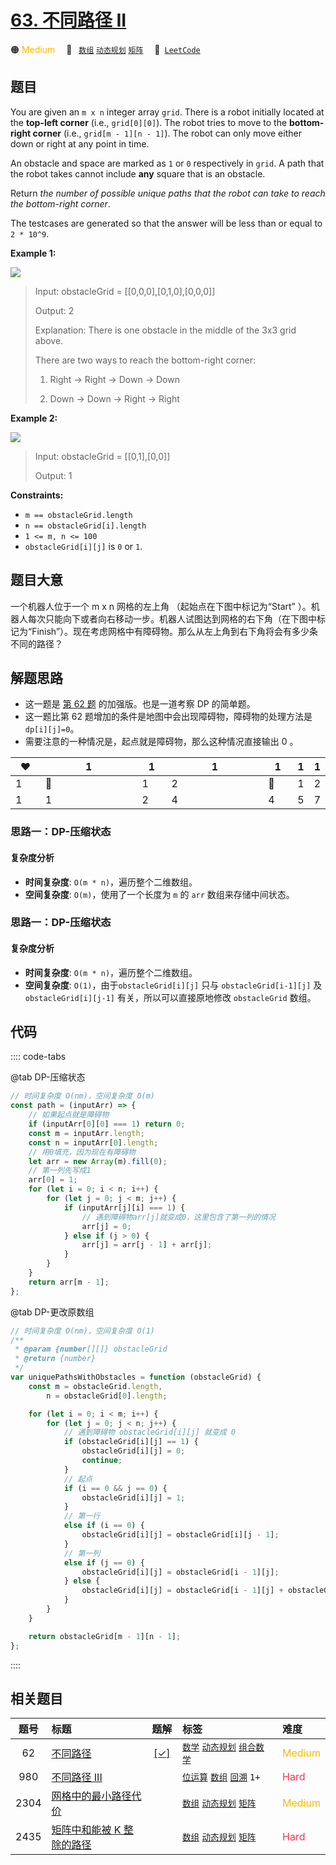 # [63. 不同路径 II](https://leetcode.com/problems/unique-paths-ii)

🟠 <font color=#ffb800>Medium</font>&emsp; 🔖&ensp; [`数组`](/outline/tag/array.md) [`动态规划`](/outline/tag/dynamic-programming.md) [`矩阵`](/outline/tag/matrix.md)&emsp; 🔗&ensp;[`LeetCode`](https://leetcode.com/problems/unique-paths-ii)

## 题目

You are given an `m x n` integer array `grid`. There is a robot initially
located at the **top-left corner** (i.e., `grid[0][0]`). The robot tries to
move to the **bottom-right corner** (i.e., `grid[m - 1][n - 1]`). The robot
can only move either down or right at any point in time.

An obstacle and space are marked as `1` or `0` respectively in `grid`. A path
that the robot takes cannot include **any** square that is an obstacle.

Return _the number of possible unique paths that the robot can take to reach the bottom-right corner_.

The testcases are generated so that the answer will be less than or equal to
`2 * 10^9`.

**Example 1:**

![](https://assets.leetcode.com/uploads/2020/11/04/robot1.jpg)

> Input: obstacleGrid = [[0,0,0],[0,1,0],[0,0,0]]
>
> Output: 2
>
> Explanation: There is one obstacle in the middle of the 3x3 grid above.
>
> There are two ways to reach the bottom-right corner:
>
> 1. Right -> Right -> Down -> Down
>
> 2. Down -> Down -> Right -> Right

**Example 2:**

![](https://assets.leetcode.com/uploads/2020/11/04/robot2.jpg)

> Input: obstacleGrid = [[0,1],[0,0]]
>
> Output: 1

**Constraints:**

- `m == obstacleGrid.length`
- `n == obstacleGrid[i].length`
- `1 <= m, n <= 100`
- `obstacleGrid[i][j]` is `0` or `1`.

## 题目大意

一个机器人位于一个 m x n 网格的左上角 （起始点在下图中标记为“Start” ）。机器人每次只能向下或者向右移动一步。机器人试图达到网格的右下角（在下图中标记为“Finish”）。现在考虑网格中有障碍物。那么从左上角到右下角将会有多少条不同的路径？

## 解题思路

- 这一题是 [第 62 题](./0062.md) 的加强版。也是一道考察 DP 的简单题。
- 这一题比第 62 题增加的条件是地图中会出现障碍物，障碍物的处理方法是 `dp[i][j]=0`。
- 需要注意的一种情况是，起点就是障碍物，那么这种情况直接输出 0 。

| :heart: | 1        | 1   | 1   | 1        | 1   | 1   |
| ------- | -------- | --- | --- | -------- | --- | --- |
| 1       | :hankey: | 1   | 2   | :hankey: | 1   | 2   |
| 1       | 1        | 2   | 4   | 4        | 5   | 7   |

### 思路一：DP-压缩状态

#### 复杂度分析

- **时间复杂度**: `O(m * n)`，遍历整个二维数组。
- **空间复杂度**: `O(m)`，使用了一个长度为 `m` 的 `arr` 数组来存储中间状态。

### 思路一：DP-压缩状态

#### 复杂度分析

- **时间复杂度**: `O(m * n)`，遍历整个二维数组。
- **空间复杂度**: `O(1)`，由于`obstacleGrid[i][j]` 只与 `obstacleGrid[i-1][j]` 及 `obstacleGrid[i][j-1]` 有关，所以可以直接原地修改 `obstacleGrid` 数组。

## 代码

:::: code-tabs

@tab DP-压缩状态

```javascript
// 时间复杂度 O(nm)，空间复杂度 O(m)
const path = (inputArr) => {
	// 如果起点就是障碍物
	if (inputArr[0][0] === 1) return 0;
	const m = inputArr.length;
	const n = inputArr[0].length;
	// 用0填充，因为现在有障碍物
	let arr = new Array(m).fill(0);
	// 第一列先写成1
	arr[0] = 1;
	for (let i = 0; i < n; i++) {
		for (let j = 0; j < m; j++) {
			if (inputArr[j][i] === 1) {
				// 遇到障碍物arr[j]就变成0，这里包含了第一列的情况
				arr[j] = 0;
			} else if (j > 0) {
				arr[j] = arr[j - 1] + arr[j];
			}
		}
	}
	return arr[m - 1];
};
```

@tab DP-更改原数组

```javascript
// 时间复杂度 O(nm)，空间复杂度 O(1)
/**
 * @param {number[][]} obstacleGrid
 * @return {number}
 */
var uniquePathsWithObstacles = function (obstacleGrid) {
	const m = obstacleGrid.length,
		n = obstacleGrid[0].length;

	for (let i = 0; i < m; i++) {
		for (let j = 0; j < n; j++) {
			// 遇到障碍物 obstacleGrid[i][j] 就变成 0
			if (obstacleGrid[i][j] == 1) {
				obstacleGrid[i][j] = 0;
				continue;
			}
			// 起点
			if (i == 0 && j == 0) {
				obstacleGrid[i][j] = 1;
			}
			// 第一行
			else if (i == 0) {
				obstacleGrid[i][j] = obstacleGrid[i][j - 1];
			}
			// 第一列
			else if (j == 0) {
				obstacleGrid[i][j] = obstacleGrid[i - 1][j];
			} else {
				obstacleGrid[i][j] = obstacleGrid[i - 1][j] + obstacleGrid[i][j - 1];
			}
		}
	}

	return obstacleGrid[m - 1][n - 1];
};
```

::::

## 相关题目

<!-- prettier-ignore -->
| 题号 | 标题 | 题解 | 标签 | 难度 |
| :------: | :------ | :------: | :------ | :------ |
| 62 | [不同路径](https://leetcode.com/problems/unique-paths) | [[✓]](/problem/0062) |  [`数学`](/outline/tag/math.md) [`动态规划`](/outline/tag/dynamic-programming.md) [`组合数学`](/outline/tag/combinatorics.md) | <font color=#ffb800>Medium</font> |
| 980 | [不同路径 III](https://leetcode.com/problems/unique-paths-iii) |  |  [`位运算`](/outline/tag/bit-manipulation.md) [`数组`](/outline/tag/array.md) [`回溯`](/outline/tag/backtracking.md) `1+` | <font color=#ff334b>Hard</font> |
| 2304 | [网格中的最小路径代价](https://leetcode.com/problems/minimum-path-cost-in-a-grid) |  |  [`数组`](/outline/tag/array.md) [`动态规划`](/outline/tag/dynamic-programming.md) [`矩阵`](/outline/tag/matrix.md) | <font color=#ffb800>Medium</font> |
| 2435 | [矩阵中和能被 K 整除的路径](https://leetcode.com/problems/paths-in-matrix-whose-sum-is-divisible-by-k) |  |  [`数组`](/outline/tag/array.md) [`动态规划`](/outline/tag/dynamic-programming.md) [`矩阵`](/outline/tag/matrix.md) | <font color=#ff334b>Hard</font> |

<style>
.blue {
    background-color: #096dd9;
    padding: 0.25rem 0.5rem;
    margin: 0;
    font-size: 0.85em;
    border-radius: 3px;
    color: white;
    font-weight: 500;
}
table th:first-of-type { width: 10%; }
table th:nth-of-type(2) { width: 35%; }
table th:nth-of-type(3) { width: 10%; }
table th:nth-of-type(4) { width: 35%; }
table th:nth-of-type(5) { width: 10%; }
</style>
